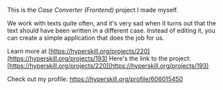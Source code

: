 This is the *Case Converter (Frontend)* project I made myself.

We work with texts quite often, and it's very sad when it turns out that the text should have been written in a different case. Instead of editing it, you can create a simple application that does the job for us.



Learn more at [https://hyperskill.org/projects/220](https://hyperskill.org/projects/193)
Here's the link to the project: [https://hyperskill.org/projects/220](https://hyperskill.org/projects/193)

Check out my profile: https://hyperskill.org/profile/606015450
